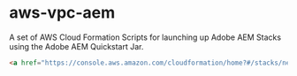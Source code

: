 # aws-vpc-aem

A set of AWS Cloud Formation Scripts for launching up Adobe AEM Stacks using the Adobe AEM Quickstart Jar.

```html
<a href="https://console.aws.amazon.com/cloudformation/home?#/stacks/new?stackName=aemsingle&templateURL=https://raw.githubusercontent.com/darkin100/aws-vpc-aem/master/single_aem_instance.template">https://s3.amazonaws.com/cloudformation-examples/cloudformation-launch-stack.png<a>    
```

